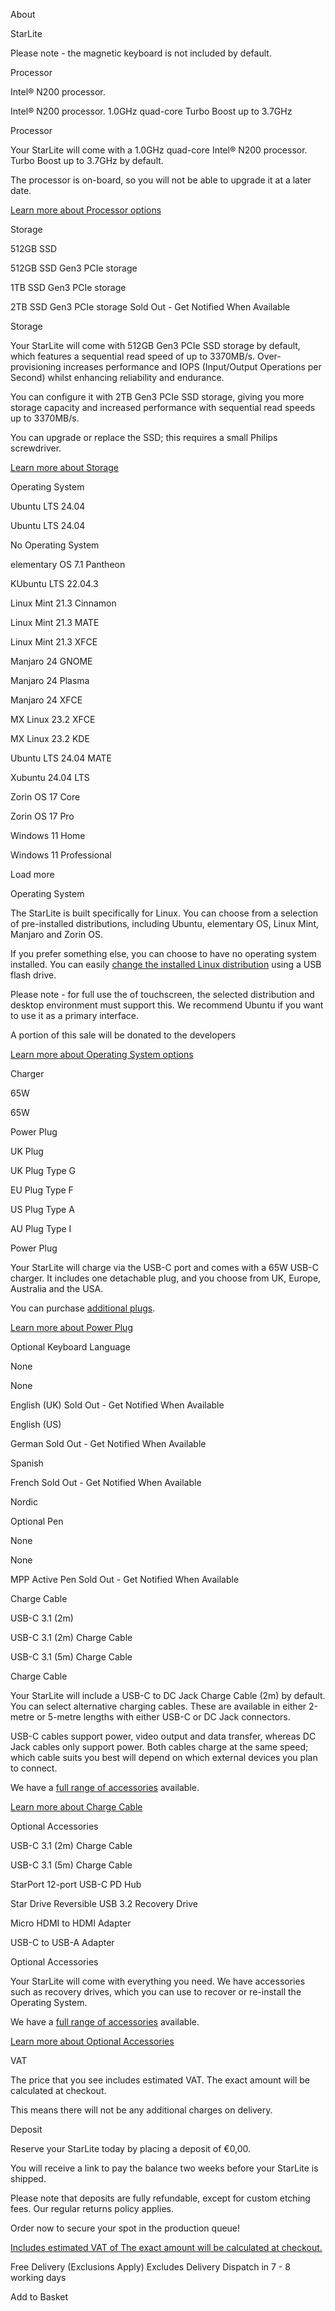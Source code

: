 About

StarLite

 Please note - the magnetic keyboard is not included by default.

Processor

 Intel® N200 processor.

Intel® N200 processor.  1.0GHz quad-core Turbo Boost up to 3.7GHz

 Processor

 Your StarLite will come with a 1.0GHz quad-core Intel® N200 processor. Turbo Boost up to 3.7GHz by default.

 The processor is on-board, so you will not be able to upgrade it at a later date.

[Learn more about Processor options](#processor)

Storage

 512GB SSD

512GB SSD  Gen3 PCIe storage

1TB SSD  Gen3 PCIe storage

2TB SSD  Gen3 PCIe storage  Sold Out - Get Notified When Available

 Storage

 Your StarLite will come with 512GB Gen3 PCIe SSD storage by default, which features a sequential read speed of up to 3370MB/s. Over-provisioning increases performance and IOPS (Input/Output Operations per Second) whilst enhancing reliability and endurance.

 You can configure it with 2TB Gen3 PCIe SSD storage, giving you more storage capacity and increased performance with sequential read speeds up to 3370MB/s.

 You can upgrade or replace the SSD; this requires a small Philips screwdriver.

[Learn more about Storage](#storage)

Operating System

 Ubuntu LTS 24.04

Ubuntu LTS 24.04

No Operating System

elementary OS 7.1 Pantheon

KUbuntu LTS 22.04.3

Linux Mint 21.3 Cinnamon

Linux Mint 21.3 MATE

Linux Mint 21.3 XFCE

Manjaro 24 GNOME

Manjaro 24 Plasma

Manjaro 24 XFCE

MX Linux 23.2 XFCE

MX Linux 23.2 KDE

Ubuntu LTS 24.04 MATE

Xubuntu 24.04 LTS

Zorin OS 17 Core

Zorin OS 17 Pro

Windows 11 Home

Windows 11 Professional

Load more

 Operating System

 The StarLite is built specifically for Linux. You can choose from a selection of pre-installed distributions, including Ubuntu, elementary OS, Linux Mint, Manjaro and Zorin OS.

 If you prefer something else, you can choose to have no operating system installed. You can easily [change the installed Linux distribution](https://support.starlabs.systems/kb/guides/change-linux-distribution) using a USB flash drive.

 Please note - for full use the of touchscreen, the selected distribution and desktop environment must support this. We recommend Ubuntu if you want to use it as a primary interface.

A portion of this sale will be donated to the developers

[Learn more about Operating System options](#operating-system)

Charger

 65W

65W

Power Plug

 UK Plug

UK Plug  Type G

EU Plug  Type F

US Plug  Type A

AU Plug  Type I

 Power Plug

 Your StarLite will charge via the USB-C port and comes with a 65W USB-C charger. It includes one detachable plug, and you choose from UK, Europe, Australia and the USA.

 You can purchase [additional plugs](/collections/power-cables).

[Learn more about Power Plug](#power-plug)

Optional Keyboard Language

None

None

English (UK)  Sold Out - Get Notified When Available

English (US)

German  Sold Out - Get Notified When Available

Spanish

French  Sold Out - Get Notified When Available

Nordic

Optional Pen

None

None

MPP Active Pen  Sold Out - Get Notified When Available

Charge Cable

 USB-C 3.1 (2m)

USB-C 3.1 (2m)  Charge Cable

USB-C 3.1 (5m)  Charge Cable

 Charge Cable

 Your StarLite will include a USB-C to DC Jack Charge Cable (2m) by default. You can select alternative charging cables. These are available in either 2-metre or 5-metre lengths with either USB-C or DC Jack connectors.

 USB-C cables support power, video output and data transfer, whereas DC Jack cables only support power. Both cables charge at the same speed; which cable suits you best will depend on which external devices you plan to connect.

 We have a [full range of accessories](/collections/Accessories) available.

[Learn more about Charge Cable](#charge-cable)

Optional Accessories

USB-C 3.1 (2m)  Charge Cable

USB-C 3.1 (5m)  Charge Cable

StarPort 12-port USB-C PD Hub

Star Drive Reversible USB 3.2 Recovery Drive

Micro HDMI to HDMI Adapter

USB-C to USB-A Adapter

 Optional Accessories

 Your StarLite will come with everything you need. We have accessories such as recovery drives, which you can use to recover or re-install the Operating System.

 We have a [full range of accessories](/collections/Accessories) available.

[Learn more about Optional Accessories](#optional-accessories)

 VAT

 The price that you see includes estimated VAT. The exact amount will be calculated at checkout.

 This means there will not be any additional charges on delivery.

 Deposit

 Reserve your StarLite today by placing a deposit of €0,00.

 You will receive a link to pay the balance two weeks before your StarLite is shipped.

 Please note that deposits are fully refundable, except for custom etching fees. Our regular returns policy applies.

 Order now to secure your spot in the production queue!

[Includes estimated VAT of The exact amount will be calculated at checkout.](#tax)

Free Delivery  (Exclusions Apply) Excludes Delivery
Dispatch in 7 - 8 working days

 Add to Basket
